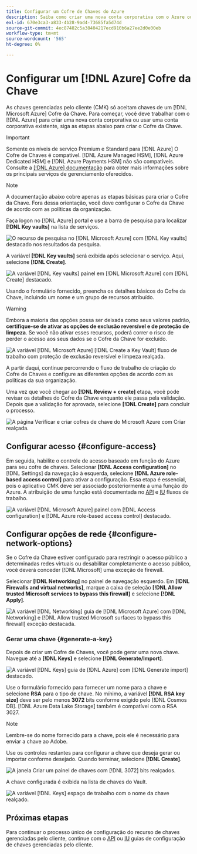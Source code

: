 ```yaml
---
title: Configurar um Cofre de Chaves do Azure
description: Saiba como criar uma nova conta corporativa com o Azure ou usar uma conta corporativa existente e criar o Cofre da Chave.
exl-id: 670e3ca3-a833-4b28-9ad4-73685fa5d74d
source-git-commit: 4ec87482c5a38404217ecd910b6a27ee2d0e00eb
workflow-type: tm+mt
source-wordcount: '565'
ht-degree: 0%

---
```


# Configurar um [!DNL Azure] Cofre da Chave

As chaves gerenciadas pelo cliente (CMK) só aceitam chaves de um [!DNL Microsoft Azure] Cofre da Chave. Para começar, você deve trabalhar com o [!DNL Azure] para criar uma nova conta corporativa ou usar uma conta corporativa existente, siga as etapas abaixo para criar o Cofre da Chave.

>[!IMPORTANT]
>
>Somente os níveis de serviço Premium e Standard para [!DNL Azure] O Cofre de Chaves é compatível. [!DNL Azure Managed HSM], [!DNL Azure Dedicated HSM] e [!DNL Azure Payments HSM] não são compatíveis. Consulte a [[!DNL Azure] documentação](https://learn.microsoft.com/en-us/azure/security/fundamentals/key-management#azure-key-management-services) para obter mais informações sobre os principais serviços de gerenciamento oferecidos.

>[!NOTE]
>
>A documentação abaixo cobre apenas as etapas básicas para criar o Cofre da Chave. Fora dessa orientação, você deve configurar o Cofre da Chave de acordo com as políticas da organização.

Faça logon no [!DNL Azure] portal e use a barra de pesquisa para localizar **[!DNL Key vaults]** na lista de serviços.

![O recurso de pesquisa no [!DNL Microsoft Azure] com [!DNL Key vaults] destacado nos resultados da pesquisa.](../../images/governance-privacy-security/customer-managed-keys/access-key-vaults.png)

A variável **[!DNL Key vaults]** será exibida após selecionar o serviço. Aqui, selecione **[!DNL Create]**.

![A variável [!DNL Key vaults] painel em [!DNL Microsoft Azure] com [!DNL Create] destacado.](../../images/governance-privacy-security/customer-managed-keys/create-key-vault.png)

Usando o formulário fornecido, preencha os detalhes básicos do Cofre da Chave, incluindo um nome e um grupo de recursos atribuído.

>[!WARNING]
>
>Embora a maioria das opções possa ser deixada como seus valores padrão, **certifique-se de ativar as opções de exclusão reversível e de proteção de limpeza**. Se você não ativar esses recursos, poderá correr o risco de perder o acesso aos seus dados se o Cofre da Chave for excluído.
>
>![A variável [!DNL Microsoft Azure] [!DNL Create a Key Vault] fluxo de trabalho com proteção de exclusão reversível e limpeza realçada.](../../images/governance-privacy-security/customer-managed-keys/basic-config.png)

A partir daqui, continue percorrendo o fluxo de trabalho de criação do Cofre de Chaves e configure as diferentes opções de acordo com as políticas da sua organização.

Uma vez que você chegar ao **[!DNL Review + create]** etapa, você pode revisar os detalhes do Cofre da Chave enquanto ele passa pela validação. Depois que a validação for aprovada, selecione **[!DNL Create]** para concluir o processo.

![A página Verificar e criar cofres de chave do Microsoft Azure com Criar realçada.](../../images/governance-privacy-security/customer-managed-keys/finish-creation.png)

## Configurar acesso {#configure-access}

Em seguida, habilite o controle de acesso baseado em função do Azure para seu cofre de chaves. Selecionar **[!DNL Access configuration]** no [!DNL Settings] da navegação à esquerda, selecione **[!DNL Azure role-based access control]** para ativar a configuração. Essa etapa é essencial, pois o aplicativo CMK deve ser associado posteriormente a uma função do Azure. A atribuição de uma função está documentada no [API](./api-set-up.md#assign-to-role) e [IU](./ui-set-up.md#assign-to-role) fluxos de trabalho.

![A variável [!DNL Microsoft Azure] painel com [!DNL Access configuration] e [!DNL Azure role-based access control] destacado.](../../images/governance-privacy-security/customer-managed-keys/access-configuration.png)

## Configurar opções de rede {#configure-network-options}

Se o Cofre da Chave estiver configurado para restringir o acesso público a determinadas redes virtuais ou desabilitar completamente o acesso público, você deverá conceder [!DNL Microsoft] uma exceção de firewall.

Selecionar **[!DNL Networking]** no painel de navegação esquerdo. Em **[!DNL Firewalls and virtual networks]**, marque a caixa de seleção **[!DNL Allow trusted Microsoft services to bypass this firewall]** e selecione **[!DNL Apply]**.

![A variável [!DNL Networking] guia de [!DNL Microsoft Azure] com [!DNL Networking] e [!DNL Allow trusted Microsoft surfaces to bypass this firewall] exceção destacada.](../../images/governance-privacy-security/customer-managed-keys/networking.png)

### Gerar uma chave {#generate-a-key}

Depois de criar um Cofre de Chaves, você pode gerar uma nova chave. Navegue até a **[!DNL Keys]** e selecione **[!DNL Generate/Import]**.

![A variável [!DNL Keys] guia de [!DNL Azure] com [!DNL Generate import] destacado.](../../images/governance-privacy-security/customer-managed-keys/view-keys.png)

Use o formulário fornecido para fornecer um nome para a chave e selecione **RSA** para o tipo de chave. No mínimo, a variável **[!DNL RSA key size]** deve ser pelo menos **3072** bits conforme exigido pelo [!DNL Cosmos DB]. [!DNL Azure Data Lake Storage] também é compatível com o RSA 3027.

>[!NOTE]
>
>Lembre-se do nome fornecido para a chave, pois ele é necessário para enviar a chave ao Adobe.

Use os controles restantes para configurar a chave que deseja gerar ou importar conforme desejado. Quando terminar, selecione **[!DNL Create]**.

![A janela Criar um painel de chaves com [!DNL 3072] bits realçados.](../../images/governance-privacy-security/customer-managed-keys/configure-key.png)

A chave configurada é exibida na lista de chaves do Vault.

![A variável [!DNL Keys] espaço de trabalho com o nome da chave realçado.](../../images/governance-privacy-security/customer-managed-keys/key-added.png)

## Próximas etapas

Para continuar o processo único de configuração do recurso de chaves gerenciadas pelo cliente, continue com o [API](./api-set-up.md) ou [IU](./ui-set-up.md) guias de configuração de chaves gerenciadas pelo cliente.
